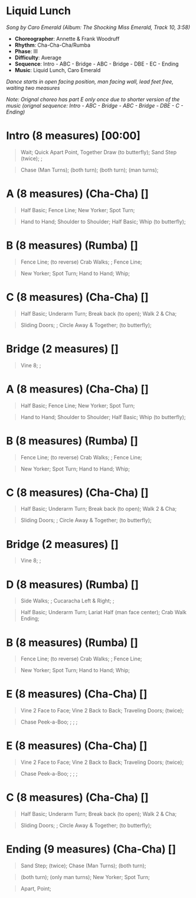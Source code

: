 # Liquid Lunch

*Song by Caro Emerald (Album: The Shocking Miss Emerald, Track 10, 3:58)*

* **Choreographer**: Annette & Frank Woodruff
* **Rhythm**: Cha-Cha-Cha/Rumba
* **Phase**: III
* **Difficulty**: Average
* **Sequence**: Intro - ABC - Bridge - ABC - Bridge - DBE - EC - Ending
* **Music**: Liquid Lunch, Caro Emerald

*Dance starts in open facing position, man facing wall, lead feet free, waiting two measures*

*Note: Orignal choreo has part E only once due to shorter version of the music (orignal sequence: Intro - ABC - Bridge - ABC - Bridge - DBE - C - Ending)*

# Intro (8 measures) [00:00]

> Wait; Quick Apart Point, Together Draw (to butterfly); Sand Step (twice); ;

> Chase (Man Turns); (both turn); (both turn); (man turns);

# A (8 measures) (Cha-Cha) []

> Half Basic; Fence Line; New Yorker; Spot Turn;

> Hand to Hand; Shoulder to Shoulder; Half Basic; Whip (to butterfly);

# B (8 measures) (Rumba) []

> Fence Line; (to reverse) Crab Walks; ; Fence Line;

> New Yorker; Spot Turn; Hand to Hand; Whip;

# C (8 measures) (Cha-Cha) []

> Half Basic; Underarm Turn; Break back (to open); Walk 2 & Cha;

> Sliding Doors; ; Circle Away & Together; (to butterfly);

# Bridge (2 measures) []


> Vine 8; ;


# A (8 measures) (Cha-Cha) []

> Half Basic; Fence Line; New Yorker; Spot Turn;

> Hand to Hand; Shoulder to Shoulder; Half Basic; Whip (to butterfly);

# B (8 measures) (Rumba) []

> Fence Line; (to reverse) Crab Walks; ; Fence Line;

> New Yorker; Spot Turn; Hand to Hand; Whip;

# C (8 measures) (Cha-Cha) []

> Half Basic; Underarm Turn; Break back (to open); Walk 2 & Cha;

> Sliding Doors; ; Circle Away & Together; (to butterfly);

# Bridge (2 measures) []

> Vine 8; ;

# D (8 measures) (Rumba) []

> Side Walks; ; Cucaracha Left & Right; ;

> Half Basic; Underarm Turn; Lariat Half (man face center); Crab Walk Ending;

# B (8 measures) (Rumba) []

> Fence Line; (to reverse) Crab Walks; ; Fence Line;

> New Yorker; Spot Turn; Hand to Hand; Whip;

# E (8 measures) (Cha-Cha) []

> Vine 2 Face to Face; Vine 2 Back to Back; Traveling Doors; (twice);

> Chase Peek-a-Boo; ; ; ;

# E (8 measures) (Cha-Cha) []

> Vine 2 Face to Face; Vine 2 Back to Back; Traveling Doors; (twice);

> Chase Peek-a-Boo; ; ; ;

# C (8 measures) (Cha-Cha) []

> Half Basic; Underarm Turn; Break back (to open); Walk 2 & Cha;

> Sliding Doors; ; Circle Away & Together; (to butterfly);

# Ending (9 measures) (Cha-Cha) []

> Sand Step; (twice); Chase (Man Turns); (both turn);

> (both turn); (only man turns); New Yorker; Spot Turn;

> Apart, Point;
